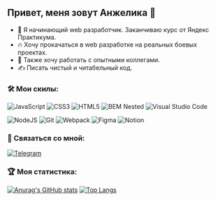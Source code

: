 ## Привет, меня зовут Анжелика 👋
- 🌱 Я начинающий web разработчик. Заканчиваю курс от Яндекс Практикума.
- 🔥 Хочу прокачаться в web разработке на реальных боевых проектах.
- 🔞 Также хочу работать с опытными коллегами.
- ✍️ Писать чистый и читабельный код.

### 🛠 Мои скилы:
![JavaScript](https://img.shields.io/badge/javascript-070506?style=for-the-badge&logo=javascript&logoColor=%23F7DF1E)
![CSS3](https://img.shields.io/badge/CSS3-070506?style=for-the-badge&logo=css3&logoColor=afa600)
![HTML5](https://img.shields.io/badge/html5-070506?style=for-the-badge&logo=html5&logoColor=ea5f00)
![BEM Nested](https://img.shields.io/badge/BEM%20Nested-070506?style=for-the-badge&logo=BEM&logoColor=white)
![Visual Studio Code](https://img.shields.io/badge/Visual%20Studio%20Code-070506?style=for-the-badge&logo=visual-studio-code&logoColor=28bcfe)

![NodeJS](https://img.shields.io/badge/node.js-070506?style=for-the-badge&logo=node.js&logoColor=afa600)
![Git](https://img.shields.io/badge/git-070506?style=for-the-badge&logo=git&logoColor=ea5f00)
![Webpack](https://img.shields.io/badge/webpack-070506?style=for-the-badge&logo=webpack&logoColor=28bcfe)
![Figma](https://img.shields.io/badge/figma-070506?style=for-the-badge&logo=figma&logoColor=a25aff)
![Notion](https://img.shields.io/badge/Notion-070506?style=for-the-badge&logo=notion&logoColor=white)

### 🚀 Связаться со мной:
[![Telegram](https://img.shields.io/badge/Telegram-070506?style=for-the-badge&logo=Telegram&logoColor=28bcfe)](https://telegram.me/anaazhel)

### 🏆 Моя статистика:
[![Anurag's GitHub stats](https://github-readme-stats.vercel.app/api?username=ana-anajel&show_icons=true&theme=graywhite)](https://github.com/anuraghazra/github-readme-stats)
[![Top Langs](https://github-readme-stats.vercel.app/api/top-langs/?username=ana-anajel&layout=compact&theme=graywhite)](https://github.com/anuraghazra/github-readme-stats)
